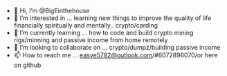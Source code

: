- 👋 Hi, I’m @BigEinthehouse
- 👀 I’m interested in ... learning new things to improve the quality of life financially spiritually and mentally.. crypto/carding
- 🌱 I’m currently learning ... how to code and build crypto mining rigs/minning and passive income from home remotely 
- 💞️ I’m looking to collaborate on ... crypto/dumpz/building passive income 
- 📫 How to reach me ... easye5782@outlook.com/#6072896070/or here on github

<!---
BigEinthehouse/BigEinthehouse is a ✨ special ✨ repository because its `README.md` (this file) appears on your GitHub profile.
You can click the Preview link to take a look at your changes.
--->
